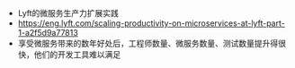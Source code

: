 - Lyft的微服务生产力扩展实践
- https://eng.lyft.com/scaling-productivity-on-microservices-at-lyft-part-1-a2f5d9a77813
- 享受微服务带来的数年好处后，工程师数量、微服务数量、测试数量提升得很快，他们的开发工具难以满足